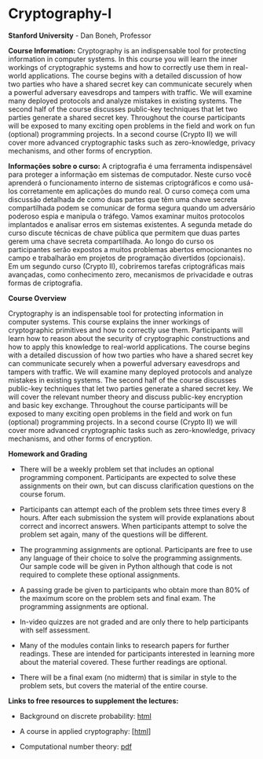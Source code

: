 # Cryptography-I
**Stanford University** -  Dan Boneh, Professor

**Course Information:** Cryptography is an indispensable tool for protecting information in computer systems. In this course you will learn the inner workings of cryptographic systems and how to correctly use them in real-world applications. The course begins with a detailed discussion of how two parties who have a shared secret key can communicate securely when a powerful adversary eavesdrops and tampers with traffic. We will examine many deployed protocols and analyze mistakes in existing systems. The second half of the course discusses public-key techniques that let two parties generate a shared secret key. Throughout the course participants will be exposed to many exciting open problems in the field and work on fun (optional) programming projects. In a second course (Crypto II) we will cover more advanced cryptographic tasks such as zero-knowledge, privacy mechanisms, and other forms of encryption.

**Informações sobre o curso:** A criptografia é uma ferramenta indispensável para proteger a informação em sistemas de computador. Neste curso você aprenderá o funcionamento interno de sistemas criptográficos e como usá-los corretamente em aplicações do mundo real. O curso começa com uma discussão detalhada de como duas partes que têm uma chave secreta compartilhada podem se comunicar de forma segura quando um adversário poderoso espia e manipula o tráfego. Vamos examinar muitos protocolos implantados e analisar erros em sistemas existentes. A segunda metade do curso discute técnicas de chave pública que permitem que duas partes gerem uma chave secreta compartilhada. Ao longo do curso os participantes serão expostos a muitos problemas abertos emocionantes no campo e trabalharão em projetos de programação divertidos (opcionais). Em um segundo curso (Crypto II), cobriremos tarefas criptográficas mais avançadas, como conhecimento zero, mecanismos de privacidade e outras formas de criptografia.

**Course Overview**

Cryptography is an indispensable tool for protecting information in computer systems. This course explains the inner workings of cryptographic primitives and how to correctly use them. Participants will learn how to reason about the security of cryptographic constructions and how to apply this knowledge to real-world applications. The course begins with a detailed discussion of how two parties who have a shared secret key can communicate securely when a powerful adversary eavesdrops and tampers with traffic. We will examine many deployed protocols and analyze mistakes in existing systems. The second half of the course discusses public-key techniques that let two parties generate a shared secret key. We will cover the relevant number theory and discuss public-key encryption and basic key exchange. Throughout the course participants will be exposed to many exciting open problems in the field and work on fun (optional) programming projects. In a second course (Crypto II) we will cover more advanced cryptographic tasks such as zero-knowledge, privacy mechanisms, and other forms of encryption.

**Homework and Grading**

* There will be a weekly problem set that includes an optional programming component. Participants are expected to solve these assignments on their own, but can discuss clarification questions on the course forum.

* Participants can attempt each of the problem sets three times every 8 hours. After each submission the system will provide explanations about correct and incorrect answers. When participants attempt to solve the problem set again, many of the questions will be different.

* The programming assignments are optional. Participants are free to use any language of their choice to solve the programming assignments. Our sample code will be given in Python although that code is not required to complete these optional assignments.

* A passing grade be given to participants who obtain more than 80% of the maximum score on the problem sets and final exam. The programming assignments are optional.

* In-video quizzes are not graded and are only there to help participants with self assessment.

* Many of the modules contain links to research papers for further readings. These are intended for participants interested in learning more about the material covered. These further readings are optional.

* There will be a final exam (no midterm) that is similar in style to the problem sets, but covers the material of the entire course.

**Links to free resources to supplement the lectures:**

* Background on discrete probability: [html](http://en.wikibooks.org/wiki/High_School_Mathematics_Extensions/Discrete_Probability)

* A course in applied cryptography: [[html](http://cryptobook.us/)]

* Computational number theory: [pdf](http://shoup.net/ntb/ntb-v2.pdf)

